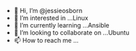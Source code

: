 - 👋 Hi, I’m @jessieosborn
- 👀 I’m interested in ...Linux
- 🌱 I’m currently learning ...Ansible
- 💞️ I’m looking to collaborate on ...Ubuntu
- 📫 How to reach me ...

<!---
jessieosborn/jessieosborn is a ✨ special ✨ repository because its `README.md` (this file) appears on your GitHub profile.
You can click the Preview link to take a look at your changes.
--->
